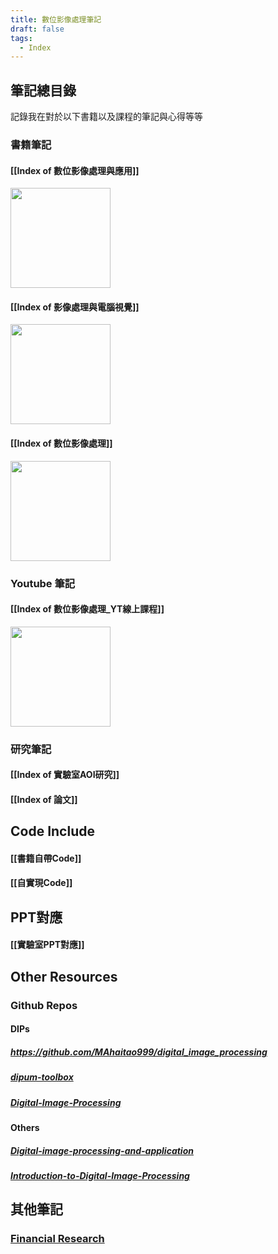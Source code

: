 ```yaml
---
title: 數位影像處理筆記
draft: false
tags:
  - Index
---
```

## 筆記總目錄
記錄我在對於以下書籍以及課程的筆記與心得等等

### 書籍筆記
#### [[Index of 數位影像處理與應用]]
<img src="https://cf-assets1.tenlong.com.tw/images/70698/medium/EU31214.jpg" style="width:10rem">

#### [[Index of 影像處理與電腦視覺]]
<img src="https://faculty.csie.ntust.edu.tw/~klchung/images/IPCV_2015_book_pic.jpg" style="width:10rem">

#### [[Index of 數位影像處理]]
<img src="https://cf-assets1.tenlong.com.tw/images/46846/medium/21011193731087_469_m.jpg" style="width:10rem">

### Youtube 筆記
#### [[Index of 數位影像處理_YT線上課程]]
<img src="https://high.deltamoocx.net/static/deltamoocx/images/banner_all.jpg" style="width:10rem">


### 研究筆記
#### [[Index of 實驗室AOI研究]]
#### [[Index of 論文]]

## Code Include
#### [[書籍自帶Code]]
#### [[自實現Code]]

## PPT對應
#### [[實驗室PPT對應]]

## Other Resources
### Github Repos
#### DIPs
##### https://github.com/MAhaitao999/digital_image_processing
##### **[dipum-toolbox](https://github.com/dipum/dipum-toolbox)**
##### [Digital-Image-Processing](https://github.com/webzhuce07/Digital-Image-Processing)

#### Others
##### **[Digital-image-processing-and-application](https://github.com/Fafa-DL/Digital-image-processing-and-application)**
##### [Introduction-to-Digital-Image-Processing](https://github.com/Wilson-ZheLin/Introduction-to-Digital-Image-Processing)

## 其他筆記
### [Financial Research](https://echoslayer.github.io/Financial-Research/)

